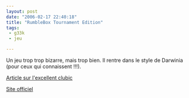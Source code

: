 ```yaml
---
layout: post
date: "2006-02-17 22:40:18"
title: "RumbleBox Tournament Edition"
tags:
 - g33k
 - jeu

---
```


Un jeu trop trop bizarre, mais trop bien. Il rentre dans le style de Darwinia (pour ceux qui connaissent !!!).

[Article sur l'excellent clubic](http://www.clubic.com/telecharger-fiche18925-rumblebox.html)

[Site officiel](http://phackett.com/rumblebox/)
